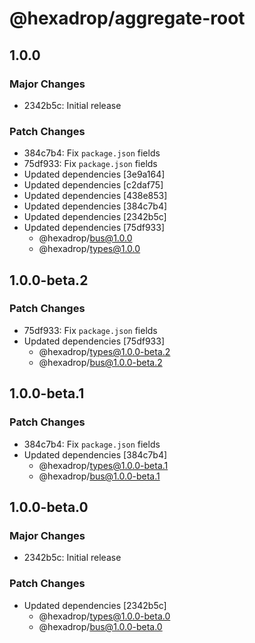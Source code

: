 # @hexadrop/aggregate-root

## 1.0.0

### Major Changes

- 2342b5c: Initial release

### Patch Changes

- 384c7b4: Fix `package.json` fields
- 75df933: Fix `package.json` fields
- Updated dependencies [3e9a164]
- Updated dependencies [c2daf75]
- Updated dependencies [438e853]
- Updated dependencies [384c7b4]
- Updated dependencies [2342b5c]
- Updated dependencies [75df933]
  - @hexadrop/bus@1.0.0
  - @hexadrop/types@1.0.0

## 1.0.0-beta.2

### Patch Changes

- 75df933: Fix `package.json` fields
- Updated dependencies [75df933]
  - @hexadrop/types@1.0.0-beta.2
  - @hexadrop/bus@1.0.0-beta.2

## 1.0.0-beta.1

### Patch Changes

- 384c7b4: Fix `package.json` fields
- Updated dependencies [384c7b4]
  - @hexadrop/types@1.0.0-beta.1
  - @hexadrop/bus@1.0.0-beta.1

## 1.0.0-beta.0

### Major Changes

- 2342b5c: Initial release

### Patch Changes

- Updated dependencies [2342b5c]
  - @hexadrop/types@1.0.0-beta.0
  - @hexadrop/bus@1.0.0-beta.0
